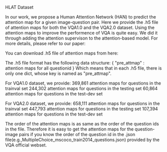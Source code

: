 HLAT Dataset

In our work, we propose a Human Attention Network (HAN) to predict the attention map for a given image-question pair.
Here we provide the .h5 file of attention maps for both the VQA1.0 and the VQA2.0 dataset.
Using the attention maps to improve the performence of VQA is quite easy. We did it through adding the attention supervison to the attention-based model.
For more details, please refer to our paper: 

You can download .h5 file of attention maps from here:


The .h5 file format has the following data structure: 
{
"pre_attmap" : attention maps for all questionid 
}
Which means that in each .h5 file, there is only one dict, whose key is named as "pre_attmap".


For VQA1.0 dataset, we provide:
369,861 attention maps for questions in the trainval set 
244,302 attention maps for questions in the testing set
 60,864 attention maps for questions in the test-dev set

For VQA2.0 dataset, we provide:
658,111 attention maps for questions in the trainval set 
447,793 attention maps for questions in the testing set
107,394	attention maps for questions in the test-dev set


The order of the attention maps is as same as the order of the question ids in the file.
Therefore it is easy to get the attention maps for the question-image pairs if you know the order of the question id in the .json file(e.g.,MultipleChoice_mscoco_train2014_questions.json) provided by the VQA official webset.

